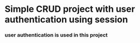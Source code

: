 # Simple CRUD project with user authentication using session

### user authentication  is used in this project
### 
